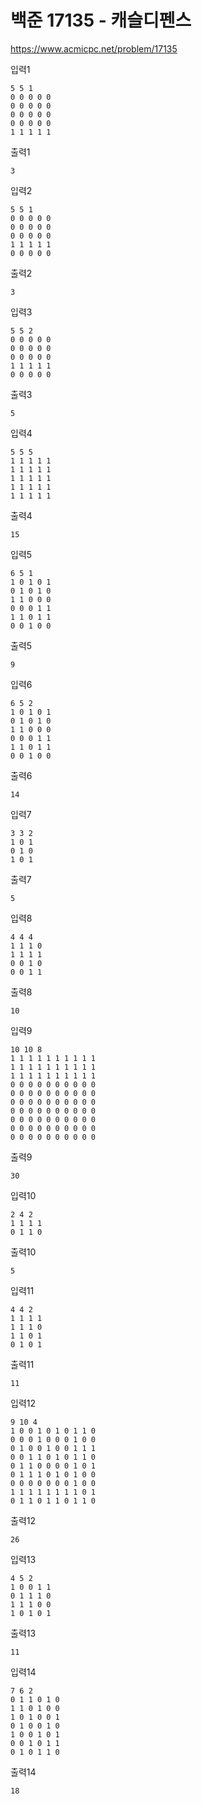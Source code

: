 # 백준 17135 - 캐슬디펜스
https://www.acmicpc.net/problem/17135

입력1
```text
5 5 1
0 0 0 0 0
0 0 0 0 0
0 0 0 0 0
0 0 0 0 0
1 1 1 1 1
```
출력1
```text
3
```

입력2
```text
5 5 1
0 0 0 0 0
0 0 0 0 0
0 0 0 0 0
1 1 1 1 1
0 0 0 0 0
```
출력2
```text
3
```

입력3
```text
5 5 2
0 0 0 0 0
0 0 0 0 0
0 0 0 0 0
1 1 1 1 1
0 0 0 0 0
```
출력3
```text
5
```

입력4
```text
5 5 5
1 1 1 1 1
1 1 1 1 1
1 1 1 1 1
1 1 1 1 1
1 1 1 1 1
```
출력4
```text
15
```

입력5
```text
6 5 1
1 0 1 0 1
0 1 0 1 0
1 1 0 0 0
0 0 0 1 1
1 1 0 1 1
0 0 1 0 0
```
출력5
```text
9
```

입력6
```text
6 5 2
1 0 1 0 1
0 1 0 1 0
1 1 0 0 0
0 0 0 1 1
1 1 0 1 1
0 0 1 0 0
```
출력6
```text
14
```

입력7
```text
3 3 2
1 0 1
0 1 0
1 0 1
```
출력7
```text
5
```

입력8
```text
4 4 4
1 1 1 0
1 1 1 1
0 0 1 0
0 0 1 1
```
출력8
```text
10
```

입력9
```text
10 10 8
1 1 1 1 1 1 1 1 1 1
1 1 1 1 1 1 1 1 1 1
1 1 1 1 1 1 1 1 1 1
0 0 0 0 0 0 0 0 0 0
0 0 0 0 0 0 0 0 0 0
0 0 0 0 0 0 0 0 0 0
0 0 0 0 0 0 0 0 0 0
0 0 0 0 0 0 0 0 0 0
0 0 0 0 0 0 0 0 0 0
0 0 0 0 0 0 0 0 0 0
```
출력9
```text
30
```

입력10
```text
2 4 2
1 1 1 1
0 1 1 0
```
출력10
```text
5
```

입력11
```text
4 4 2
1 1 1 1
1 1 1 0
1 1 0 1
0 1 0 1
```
출력11
```text
11
```

입력12
```text
9 10 4
1 0 0 1 0 1 0 1 1 0
0 0 0 1 0 0 0 1 0 0
0 1 0 0 1 0 0 1 1 1
0 0 1 1 0 1 0 1 1 0
0 1 1 0 0 0 0 1 0 1
0 1 1 1 0 1 0 1 0 0
0 0 0 0 0 0 0 1 0 0
1 1 1 1 1 1 1 1 0 1
0 1 1 0 1 1 0 1 1 0
```
출력12
```text
26
```

입력13
```text
4 5 2
1 0 0 1 1
0 1 1 1 0
1 1 1 0 0
1 0 1 0 1
```
출력13
```text
11
```

입력14
```text
7 6 2
0 1 1 0 1 0
1 1 0 1 0 0
1 0 1 0 0 1
0 1 0 0 1 0
1 0 0 1 0 1
0 0 1 0 1 1
0 1 0 1 1 0
```
출력14
```text
18
```